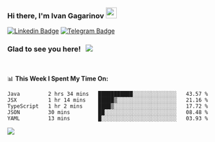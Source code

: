 ### Hi there, I'm Ivan Gagarinov <img src="https://media.giphy.com/media/hvRJCLFzcasrR4ia7z/giphy.gif" width="25px">

[![Linkedin Badge](https://img.shields.io/badge/-LinkedIn-0e76a8?style=flat-square&logo=Linkedin&logoColor=white)](https://linkedin.com/in/ivan-gagarinov-142ba3141/)
[![Telegram Badge](https://img.shields.io/badge/-Telegram-0088cc?style=flat-square&logo=Telegram&logoColor=white)](https://t.me/igagarinov)

### Glad to see you here! &nbsp; ![](https://visitor-badge.glitch.me/badge?page_id=dzencot.dzencot)

</br>

📊 **This Week I Spent My Time On:**
<!--START_SECTION:waka-->
```text
Java         2 hrs 34 mins   ███████████░░░░░░░░░░░░░░   43.57 % 
JSX          1 hr 14 mins    █████▒░░░░░░░░░░░░░░░░░░░   21.16 % 
TypeScript   1 hr 2 mins     ████▒░░░░░░░░░░░░░░░░░░░░   17.72 % 
JSON         30 mins         ██░░░░░░░░░░░░░░░░░░░░░░░   08.48 % 
YAML         13 mins         █░░░░░░░░░░░░░░░░░░░░░░░░   03.93 % 
```
<!--END_SECTION:waka-->

[![](https://github-readme-stats.vercel.app/api?username=dzencot&theme=gruvbox)](https://github.com/dzencot)
